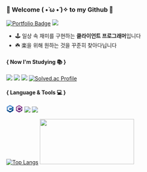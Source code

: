 ### 🧩 Welcome ( •̀ ω •́ )✧ to my Github 🌱 
[![Portfolio Badge](https://img.shields.io/badge/Portfolio-ffffff?style=flat-square&logo=Notion&logoColor=black&link=[https://szun8.notion.site/PORTFOLIO-Choi-Sieun-2c9fff2c9b8d4183a34d3beeec2b52e0?pvs=74)](https://szun8.notion.site/PORTFOLIO-Choi-Sieun-2c9fff2c9b8d4183a34d3beeec2b52e0?pvs=74) <a href="https://velog.io/@szun8"><img src="https://img.shields.io/badge/Velog-20C997?style=flat-square&logo=Velog&&logoColor=white"/></a>

- 🕹️ 일상 속 재미를 구현하는 <b>클라이언트 프로그래머</b>입니다
- ☘️ 楽을 위해 원하는 것을 꾸준히 찾아다닙니다


#### { Now I'm Studying 📚 }
<img src="https://img.shields.io/badge/Unity-202020?style=flat-square&logo=Unity&logoColor=white"/> <img src="https://img.shields.io/badge/UnrealEngine-202020?style=flat-square&logo=unrealengine&logoColor=white"/> <img src="https://img.shields.io/badge/DirectX-83B81A?style=flat-square&logo=X&logoColor=white"/> [![Solved.ac
Profile](http://mazassumnida.wtf/api/mini/generate_badge?boj=tldmschl81)](https://solved.ac/tldmschl81)

#### { Language & Tools 💻 }
<code><img height="20" src="https://raw.githubusercontent.com/devicons/devicon/master/icons/cplusplus/cplusplus-original.svg"></code>
<code><img height="20" src="https://raw.githubusercontent.com/devicons/devicon/master/icons/csharp/csharp-original.svg"></code>
<code><img height="20" src="https://www.vectorlogo.zone/logos/unity3d/unity3d-icon.svg"></code>
<code><img height="20" src="https://www.vectorlogo.zone/logos/mysql/mysql-official.svg"></code>

[![Top Langs](https://github-readme-stats.vercel.app/api/top-langs/?username=szun8&theme=vue&show_icons=true&layout=compact)](https://github.com/szun8) 
<a href="https://github.com/devxb/gitanimals">
  <img src="https://render.gitanimals.org/farms/szun8" width = "250" height = "120"/>
</a>
